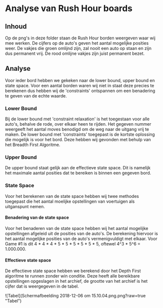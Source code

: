 # Analyse van Rush Hour boards

## Inhoud

Op de png's in deze folder staan de Rush Hour borden weergeven waar wij mee werken. De cijfers op de auto's geven het aantal mogelijke posities weer. De vakjes die groen omlijnd zijn, zal nooit een auto op staan en zijn dus permanent vrij. De rood omlijne vakjes zijn juist permanent bezet.

## Analyse

Voor ieder bord hebben we gekeken naar de lower bound, upper bound en state space. Voor een aantal borden waren wij niet in staat deze precies te berekenen dus hebben wij de 'constraints' ontspannen om een benadering te geven van de echte waarde.

### Lower Bound

Bij de lower bound met 'constraint relaxation' is het toegestaan voor alle auto's, behalve de rode, over elkaar heen te rijden. Het gegeven nummer weergeeft het aantal moves benodigd om de weg naar de uitgang vrij te maken.
De lower bound met 'constraints' toegepast is de kortste oplossing die mogelijk is voor het bord. Deze hebben wij gevonden met behulp van het Breadth First Algoritme.

### Upper Bound

De upper bound staat gelijk aan de effectieve state space. Dit is namelijk het maximale aantal posities dat te bereiken is binnen een gegeven bord.

### State Space

Voor het berekenen van de state space hebben wij twee methodes toegepast die het aantal moelijke opstellingen van voertuigen als uitganspunt nemen.

#### Benadering van de state space

Voor het benaderen van de state space hebben wij het aantal mogelijke opstellingen afgeleid uit de posities van de auto's. De berekening hiervoor is het aantal mogelijke posities van de auto's vermenigvuldigt met elkaar. Voor Game #1 is dit 4 * 4 * 4 * 5 * 5 * 5 * 5 * 5 * 5, oftewel 4^3 * 5^6 = 1.000.000.

#### Effectieve state space

De effectieve state space hebben we berekend door het Depth First algoritme te runnen zonder win conditie. Deze heeft alle bereikbare opstellingen opgeslagen in het archief, de grootte van het archief is het cijfer dat is weergegeven in de tabel.


![Tabel](Schermafbeelding 2018-12-06 om 15.10.04.png.png?raw=true "Tabel")
